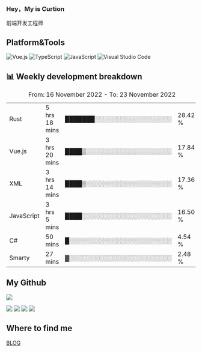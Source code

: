 ### Hey，My is Curtion
前端开发工程师
## Platform&Tools

![Vue.js](https://img.shields.io/badge/-Vue.js-4FC08D?style=flat-square&logo=Vue.js&logoColor=white)
![TypeScript](https://img.shields.io/badge/-TypeScript-007ACC?style=flat-square&logo=typescript&logoColor=white)
![JavaScript](https://img.shields.io/badge/-JavaScript-F7DF1E?style=flat-square&logo=javascript&logoColor=black)
![Visual Studio Code](https://img.shields.io/badge/-VSCode-007ACC?style=flat-square&logo=Visual-Studio-Code&logoColor=white)

## 📊 Weekly development breakdown

<!--START_SECTION:waka-->

<table><caption>From: 16 November 2022 - To: 23 November 2022</caption><tr><td>Rust</td><td>5 hrs 18 mins</td><td>███████░░░░░░░░░░░░░░░░░░</td><td>28.42 %</td></tr><tr><td>Vue.js</td><td>3 hrs 20 mins</td><td>████▒░░░░░░░░░░░░░░░░░░░░</td><td>17.84 %</td></tr><tr><td>XML</td><td>3 hrs 14 mins</td><td>████▒░░░░░░░░░░░░░░░░░░░░</td><td>17.36 %</td></tr><tr><td>JavaScript</td><td>3 hrs 5 mins</td><td>████░░░░░░░░░░░░░░░░░░░░░</td><td>16.50 %</td></tr><tr><td>C#</td><td>50 mins</td><td>█░░░░░░░░░░░░░░░░░░░░░░░░</td><td>4.54 %</td></tr><tr><td>Smarty</td><td>27 mins</td><td>▓░░░░░░░░░░░░░░░░░░░░░░░░</td><td>2.48 %</td></tr></table>

<!--END_SECTION:waka-->

## My Github

![](http://github-profile-summary-cards.vercel.app/api/cards/profile-details?username=curtion&theme=nord_bright)

![](http://github-profile-summary-cards.vercel.app/api/cards/stats?username=curtion&theme=nord_bright)
![](http://github-profile-summary-cards.vercel.app/api/cards/productive-time?username=curtion&theme=nord_bright&utcOffset=8)
![](http://github-profile-summary-cards.vercel.app/api/cards/repos-per-language?username=curtion&theme=nord_bright)
![](http://github-profile-summary-cards.vercel.app/api/cards/most-commit-language?username=curtion&theme=nord_bright)

## Where to find me

[BLOG](https://blog.3gxk.net)
